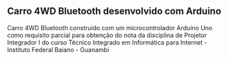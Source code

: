 ## Carro 4WD Bluetooth desenvolvido com Arduino
 Carro 4WD Bluetooth construido com um microcontrolador Arduino Uno como requisito parcial para obtenção do nota da disciplina de Projetor Integrador I do curso Técnico Integrado em Informática para Internet - Instituto Federal Baiano - Guanambi
